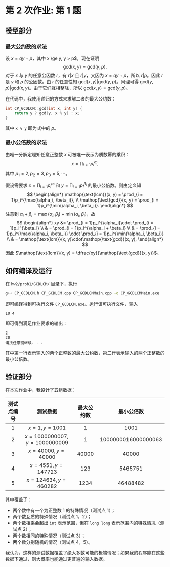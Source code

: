 # 第 2 次作业: 第 1 题

## 模型部分

### 最大公约数的求法

设 $x = qy + p$，其中 x \ge y, y > p$，现在证明
$$
\mathop{\text{gcd}}(x, y) = \mathop{\text{gcd}}(y, p).
$$
对于 $x$ 与 $y$ 的任意公因数 $r$，有 $r | x$ 且 $r | y$，又因为 $x = qy + p$，所以 $r|p$。因此 $r$ 是 $y$ 和 $p$ 的公因数。由 $r$ 的任意性知 $\mathop{\text{gcd}}(x, y) | \mathop{\text{gcd}}(y, p)$。同理可得 $\mathop{\text{gcd}}(y, p) | \mathop{\text{gcd}}(x, y)$。由于它们互相整除，所以 $\mathop{\text{gcd}}(x, y) = \mathop{\text{gcd}}(y, p)$。

在代码中，我使用递归的方式来求解二者的最大公约数：

```cpp
int CP_GCDLCM::gcd(int x, int y) {
    return y ? gcd(y, x % y) : x;
}
```

其中 `x % y` 即为式中的 $p$。

### 最小公倍数的求法

由唯一分解定理知任意正整数 $x$ 可被唯一表示为质数幂的乘积：
$$
x = \prod_{i = 1}p_i^{\alpha_i},
$$
其中 $p_1 = 2, p_2 = 3, p_3 = 5, \cdots$。

假设需要求 $x = \prod_{i = 1}p_i^{\alpha_i}$ 和 $y = \prod_{i = 1}p_i^{\beta_i}$ 的最小公倍数。则由定义知
$$
\begin{align*}
\mathop{\text{lcm}}(x, y) = \prod_{i = 1}p_i^{\max(\alpha_i, \beta_i)}, \\
\mathop{\text{gcd}}(x, y) = \prod_{i = 1}p_i^{\min(\alpha_i, \beta_i)}.
\end{align*}
$$
注意到 $\alpha_i + \beta_i = \max(\alpha_i, \beta_i) + \min(\alpha_i, \beta_i)$，故
$$
\begin{align*}
xy &= \prod_{i = 1}p_i^{\alpha_i}\cdot \prod_{i = 1}p_i^{\beta_i} \\
& = \prod_{i = 1}p_i^{\alpha_i + \beta_i} \\
& = \prod_{i = 1}p_i^{\max(\alpha_i, \beta_i)} \cdot \prod_{i = 1}p_i^{\min(\alpha_i, \beta_i)} \\
& = \mathop{\text{lcm}}(x, y)\cdot\mathop{\text{gcd}}(x, y),
\end{align*}
$$
因此 $\mathop{\text{lcm}}(x, y) = \dfrac{xy}{\mathop{\text{gcd}}(x, y)}$。

## 如何编译及运行

在 `hw2/prob1/GCDLCM/` 目录下，执行

```cmd
g++ CP_GCDLCM.h CP_GCDLCM.cpp CP_GCDLCMMain.cpp -o CP_GCDLCMMain.exe
```

即可编译得到可执行文件 `CP_GCDLCM.exe`。运行该可执行文件，输入

```
10 4
```

即可得到满足作业要求的输出：

```
2
20
请按任意键继续. . . 
```

其中第一行表示输入的两个正整数的最大公约数，第二行表示输入的两个正整数的最小公倍数。

## 验证部分

在本次作业中，我设计了五组数据：

| 测试点编号 |             测试数据             | 最大公约数 |      最小公倍数       |
| :--------: | :------------------------------: | :--------: | :-------------------: |
|     1      |        $x = 1, y = 1001$         |    $1$     |        $1001$         |
|     2      | $x = 1000000007, y = 1000000009$ |    $1$     | $1000000016000000063$ |
|     3      |      $x = 40000, y = 40000$      |  $40000$   |        $40000$        |
|     4      |      $x = 4551, y = 147723$      |   $123$    |       $5465751$       |
|     5      |     $x = 124634, y = 460282$     |   $1234$   |      $46488482$       |

其中覆盖了：

- 两个数中有一个为正整数 $1$ 的特殊情况（测试点 1）；
- 两个数互质的特殊情况（测试点 1，2）；
- 两个数相乘会超出 `int` 表示范围，但在 `long long` 表示范围内的特殊情况（测试点 2）；
- 两个数相同的特殊情况（测试点 3）；
- 两个数分别随机的情况（测试点 4，5）。

我认为，这样的测试数据覆盖了绝大多数可能的极端情况；如果我的程序能在这些数据下通过，则大概率也能通过更普遍的输入数据。
